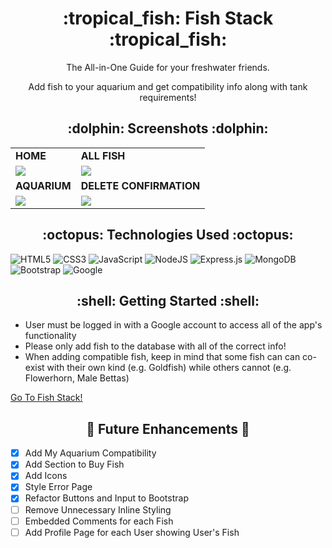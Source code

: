 <h1 align='center'> :tropical_fish: Fish Stack :tropical_fish: </h1>

<p align='center'> The All-in-One Guide for your freshwater friends. </p>
<p align='center'> Add fish to your aquarium and get compatibility info along with tank requirements!</p>


<h2 align='center'> :dolphin: Screenshots :dolphin: </h2>

|  |  |
|---|---|
| **HOME** | **ALL FISH** |
| <img src="https://i.imgur.com/ocpTSfd.jpg"> | <img src="https://i.imgur.com/MbBJSf6.png"> |
| **AQUARIUM** | **DELETE CONFIRMATION** | 
| <img src="https://i.imgur.com/44T4MAe.png"> | <img src="https://i.imgur.com/G6HNz7d.png"> |



<h2 align='center'> :octopus: Technologies Used :octopus: </h2>


![HTML5](https://img.shields.io/badge/html5-%23E34F26.svg?style=for-the-badge&logo=html5&logoColor=white)
![CSS3](https://img.shields.io/badge/css3-%231572B6.svg?style=for-the-badge&logo=css3&logoColor=white)
![JavaScript](https://img.shields.io/badge/javascript-%23323330.svg?style=for-the-badge&logo=javascript&logoColor=%23F7DF1E)
![NodeJS](https://img.shields.io/badge/node.js-6DA55F?style=for-the-badge&logo=node.js&logoColor=white)
![Express.js](https://img.shields.io/badge/express.js-%23404d59.svg?style=for-the-badge&logo=express&logoColor=%2361DAFB)
![MongoDB](https://img.shields.io/badge/MongoDB-%234ea94b.svg?style=for-the-badge&logo=mongodb&logoColor=white)
![Bootstrap](https://img.shields.io/badge/bootstrap-%23563D7C.svg?style=for-the-badge&logo=bootstrap&logoColor=white)
![Google](https://img.shields.io/badge/google-4285F4?style=for-the-badge&logo=google&logoColor=white)




<h2 align='center'> :shell: Getting Started :shell: </h2>

- User must be logged in with a Google account to access all of the app's functionality
- Please only add fish to the database with all of the correct info!
- When adding compatible fish, keep in mind that some fish can can co-exist with their own kind (e.g. Goldfish) while others cannot (e.g. Flowerhorn, Male Bettas)

[Go To Fish Stack!](https://fish-stack.herokuapp.com)

<h2 align='center'> 🐡 Future Enhancements 🐡 </h2>

- [x] Add My Aquarium Compatibility
- [x] Add Section to Buy Fish
- [x] Add Icons
- [x] Style Error Page
- [x] Refactor Buttons and Input to Bootstrap
- [ ] Remove Unnecessary Inline Styling
- [ ] Embedded Comments for each Fish
- [ ] Add Profile Page for each User showing User's Fish
